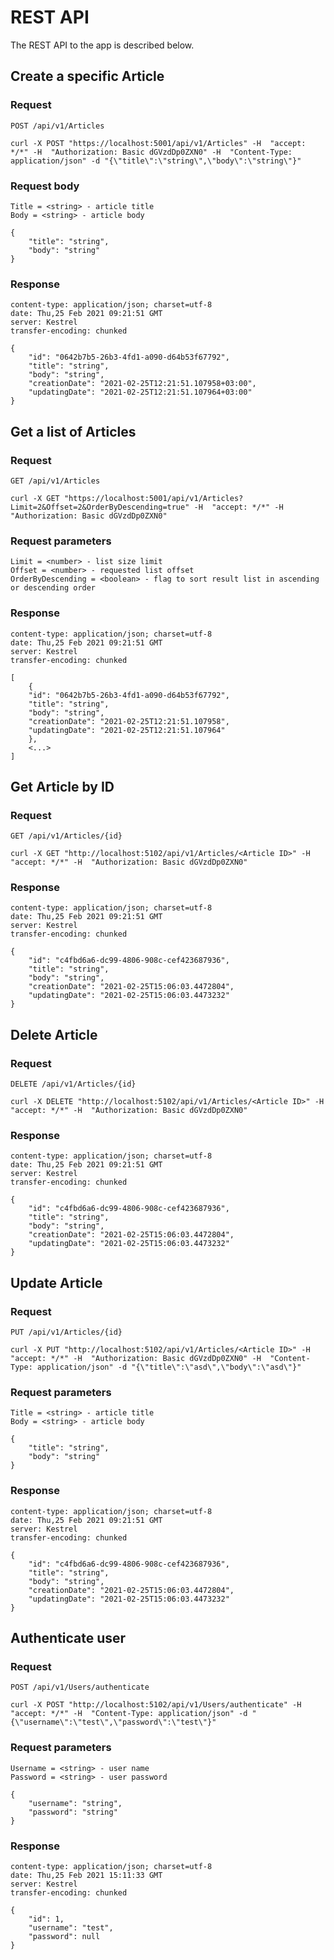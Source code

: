 
# REST API

The REST API to the app is described below.

## Create a specific Article

### Request

`POST /api/v1/Articles`

    curl -X POST "https://localhost:5001/api/v1/Articles" -H  "accept: */*" -H  "Authorization: Basic dGVzdDp0ZXN0" -H  "Content-Type: application/json" -d "{\"title\":\"string\",\"body\":\"string\"}"

### Request body

    Title = <string> - article title
    Body = <string> - article body

    {
        "title": "string",
        "body": "string"
    }

### Response

    content-type: application/json; charset=utf-8
    date: Thu,25 Feb 2021 09:21:51 GMT
    server: Kestrel
    transfer-encoding: chunked

    {
        "id": "0642b7b5-26b3-4fd1-a090-d64b53f67792",
        "title": "string",
        "body": "string",
        "creationDate": "2021-02-25T12:21:51.107958+03:00",
        "updatingDate": "2021-02-25T12:21:51.107964+03:00"
    }

## Get a list of Articles

### Request

`GET /api/v1/Articles`

    curl -X GET "https://localhost:5001/api/v1/Articles?Limit=2&Offset=2&OrderByDescending=true" -H  "accept: */*" -H  "Authorization: Basic dGVzdDp0ZXN0"

### Request parameters

    Limit = <number> - list size limit
    Offset = <number> - requested list offset
    OrderByDescending = <boolean> - flag to sort result list in ascending or descending order

### Response

    content-type: application/json; charset=utf-8
    date: Thu,25 Feb 2021 09:21:51 GMT
    server: Kestrel
    transfer-encoding: chunked

    [
        {
        "id": "0642b7b5-26b3-4fd1-a090-d64b53f67792",
        "title": "string",
        "body": "string",
        "creationDate": "2021-02-25T12:21:51.107958",
        "updatingDate": "2021-02-25T12:21:51.107964"
        },
        <...>
    ]

## Get Article by ID

### Request

`GET /api/v1/Articles/{id}`

    curl -X GET "http://localhost:5102/api/v1/Articles/<Article ID>" -H  "accept: */*" -H  "Authorization: Basic dGVzdDp0ZXN0"

### Response

    content-type: application/json; charset=utf-8
    date: Thu,25 Feb 2021 09:21:51 GMT
    server: Kestrel
    transfer-encoding: chunked

    {
        "id": "c4fbd6a6-dc99-4806-908c-cef423687936",
        "title": "string",
        "body": "string",
        "creationDate": "2021-02-25T15:06:03.4472804",
        "updatingDate": "2021-02-25T15:06:03.4473232"
    }

## Delete Article

### Request

`DELETE /api/v1/Articles/{id}`

    curl -X DELETE "http://localhost:5102/api/v1/Articles/<Article ID>" -H  "accept: */*" -H  "Authorization: Basic dGVzdDp0ZXN0"

### Response

    content-type: application/json; charset=utf-8
    date: Thu,25 Feb 2021 09:21:51 GMT
    server: Kestrel
    transfer-encoding: chunked

    {
        "id": "c4fbd6a6-dc99-4806-908c-cef423687936",
        "title": "string",
        "body": "string",
        "creationDate": "2021-02-25T15:06:03.4472804",
        "updatingDate": "2021-02-25T15:06:03.4473232"
    }

## Update Article

### Request

`PUT /api/v1/Articles/{id}`

    curl -X PUT "http://localhost:5102/api/v1/Articles/<Article ID>" -H  "accept: */*" -H  "Authorization: Basic dGVzdDp0ZXN0" -H  "Content-Type: application/json" -d "{\"title\":\"asd\",\"body\":\"asd\"}"

### Request parameters

    Title = <string> - article title
    Body = <string> - article body

    {
        "title": "string",
        "body": "string"
    }

### Response

    content-type: application/json; charset=utf-8
    date: Thu,25 Feb 2021 09:21:51 GMT
    server: Kestrel
    transfer-encoding: chunked

    {
        "id": "c4fbd6a6-dc99-4806-908c-cef423687936",
        "title": "string",
        "body": "string",
        "creationDate": "2021-02-25T15:06:03.4472804",
        "updatingDate": "2021-02-25T15:06:03.4473232"
    }

## Authenticate user

### Request

`POST /api/v1/Users/authenticate`

    curl -X POST "http://localhost:5102/api/v1/Users/authenticate" -H  "accept: */*" -H  "Content-Type: application/json" -d "{\"username\":\"test\",\"password\":\"test\"}"

### Request parameters

    Username = <string> - user name
    Password = <string> - user password

    {
        "username": "string",
        "password": "string"
    }
    
### Response

    content-type: application/json; charset=utf-8
    date: Thu,25 Feb 2021 15:11:33 GMT
    server: Kestrel
    transfer-encoding: chunked

    {
        "id": 1,
        "username": "test",
        "password": null
    }
